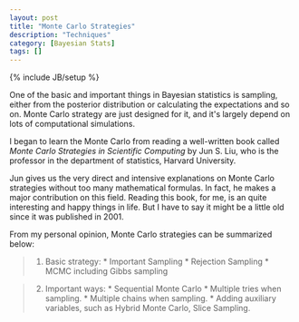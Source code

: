 ```yaml
---
layout: post
title: "Monte Carlo Strategies"
description: "Techniques"
category: [Bayesian Stats]
tags: []
---
```

{% include JB/setup %}

One of the basic and important things in Bayesian statistics is sampling, either from the posterior distribution or calculating the expectations and so on. Monte Carlo strategy are just designed for it, and it's largely depend on lots of computational simulations.

I began to learn the Monte Carlo from reading a well-written book called *Monte Carlo Strategies in Scientific Computing* by Jun S. Liu, who is the professor in the department of statistics, Harvard University.

Jun gives us the very direct and intensive explanations on Monte Carlo strategies without too many mathematical formulas. In fact, he makes a major contribution on this field. Reading this book, for me, is an quite interesting and happy things in life. But I have to say it might be a little old since it was published in 2001.

From my personal opinion,  Monte Carlo strategies can be summarized below:

> 1. Basic strategy:
    * Important Sampling
    * Rejection Sampling
    * MCMC including Gibbs sampling

> 2. Important ways:
    * Sequential Monte Carlo
    * Multiple tries when sampling.
    * Multiple chains when sampling.
    * Adding auxiliary variables, such as Hybrid Monte Carlo, Slice Sampling.
